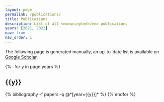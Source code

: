 ```yaml
---
layout: page
permalink: /publications/
title: Publications
description: List of all <em>accepted</em> publications
years: [2021, 2022]
nav: true
nav_order: 1
---
```

<!-- _pages/publications.md -->

The following page is generated manually, an up-to-date list is available on <a href="https://scholar.google.com/citations?hl=en&user=QWFKVW8AAAAJ&view_op=list_works&sortby=pubdate">Google Scholar</a>.

<div class="publications">

{%- for y in page.years %}
  <h2 class="year">{{y}}</h2>
  {% bibliography -f papers -q @*[year={{y}}]* %}
{% endfor %}

</div>

